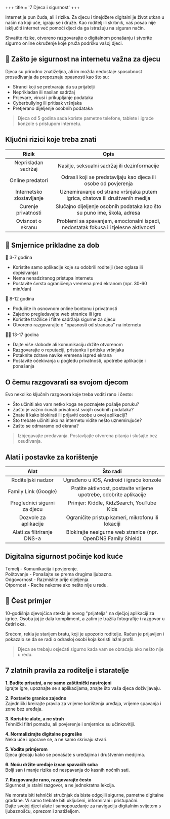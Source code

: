 +++
title = '7 Djeca i sigurnost'
+++

Internet je pun čuda, ali i rizika.
Za djecu i tinejdžere digitalni je život utkan u način na koji uče, igraju se i druže.
Kao roditelj ili skrbnik, vaš posao nije isključiti internet već pomoći djeci da ga istražuju na siguran način.

Shvatite rizike, otvoreno razgovarajte o digitalnom ponašanju i stvorite sigurno online okruženje koje pruža podršku vašoj djeci.

## 👶 Zašto je sigurnost na internetu važna za djecu

Djeca su prirodno znatiželjna, ali im možda nedostaje sposobnost prosuđivanja da prepoznaju opasnosti kao što su:

- Stranci koji se pretvaraju da su prijatelji
- Neprikladan ili nasilan sadržaj
- Prijevare, virusi i prikupljanje podataka
- Cyberbullying ili pritisak vršnjaka
- Pretjerano dijeljenje osobnih podataka

>
> Djeca od 5 godina sada koriste pametne telefone, tablete i igraće konzole s pristupom internetu.
>

## Ključni rizici koje treba znati

| **Rizik** | **Opis** |
| :-: | :-: |
| Neprikladan sadržaj | Nasilje, seksualni sadržaj ili dezinformacije |
| Online predatori | Odrasli koji se predstavljaju kao djeca ili osobe od povjerenja |
| Internetsko zlostavljanje | Uznemiravanje od strane vršnjaka putem igrica, chatova ili društvenih medija |
| Curenje privatnosti | Slučajno dijeljenje osobnih podataka kao što su puno ime, škola, adresa |
| Ovisnost o ekranu | Problemi sa spavanjem, emocionalni ispadi, nedostatak fokusa ili tjelesne aktivnosti |

## 🧭 Smjernice prikladne za dob

🐣 3-7 godina

- Koristite samo aplikacije koje su odobrili roditelji (bez oglasa ili dopisivanja)
- Nema nenadziranog pristupa internetu
- Postavite čvrsta ograničenja vremena pred ekranom (npr. 30-60 min/dan)

🧒 8-12 godina

- Podučite ih osnovnom online bontonu i privatnosti
- Zajedno pregledavajte web stranice ili igre
- Koristite tražilice i filtre sadržaja sigurne za djecu
- Otvoreno razgovarajte o "opasnosti od stranaca" na internetu


👧👦 13-17 godina

- Dajte više slobode ali komunikaciju držite otvorenom
- Razgovarajte o reputaciji, pristanku i pritisku vršnjaka
- Potaknite zdrave navike vremena ispred ekrana
- Postavite očekivanja u pogledu privatnosti, upotrebe aplikacije i ponašanja


## O čemu razgovarati sa svojom djecom

Evo nekoliko ključnih razgovora koje treba voditi rano i često:

- Što učiniti ako vam netko koga ne poznajete pošalje poruku?  
- Zašto je važno čuvati privatnost svojih osobnih podataka?  
- Znate li kako blokirati ili prijaviti osobe u ovoj aplikaciji?  
- Što trebate učiniti ako na internetu vidite nešto uznemirujuće?  
- Zašto se odmaramo od ekrana?  

>
> Izbjegavajte predavanja. Postavljajte otvorena pitanja i slušajte bez osuđivanja.
>

## Alati i postavke za korištenje

| **Alat** | **Što radi** |
| :-: | :-: |
| Roditeljski nadzor | Ugrađeno u iOS, Android i igraće konzole |
| Family Link (Google) | Pratite aktivnost, postavite vrijeme upotrebe, odobrite aplikacije |
| Preglednici sigurni za djecu | Primjer: Kiddle, KidzSearch, YouTube Kids |
| Dozvole za aplikacije | Ograničite pristup kameri, mikrofonu ili lokaciji |
| Alati za filtriranje DNS-a | Blokirajte nesigurne web stranice (npr. OpenDNS Family Shield) |


## Digitalna sigurnost počinje kod kuće

Temelj - Komunikacija i povjerenje.  
Poštovanje - Ponašajte se prema drugima ljubazno.  
Odgovornost - Razmislite prije dijeljenja.  
Otpornost - Recite nekome ako nešto nije u redu.  

## 📘 Čest primjer

10-godišnja djevojčica stekla je novog "prijatelja" na dječjoj aplikaciji za igrice.
Osoba joj je dala kompliment, a zatim je tražila fotografije i razgovor u četiri oka.

Srećom, rekla je starijem bratu, koji je upozorio roditelje.
Račun je prijavljen i pokazalo se da se radi o odrasloj osobi koja koristi lažni profil.

>
> Djeca se trebaju osjećati sigurno kada vam se obraćaju ako nešto nije u redu.
>

## 7 zlatnih pravila za roditelje i staratelje

**1. Budite prisutni, a ne samo zaštitnički nastrojeni**  
Igrajte igre, upoznajte se s aplikacijama, znajte što vaša djeca doživljavaju.

**2. Postavite granice zajedno**  
Zajednički kreirajte pravila za vrijeme korištenja uređaja, vrijeme spavanja i zone bez uređaja.

**3. Koristite alate, a ne strah**  
Tehnički filtri pomažu, ali povjerenje i smjernice su učinkovitiji.

**4. Normalizirajte digitalne pogreške**  
Neka uče i oporave se, a ne samo skrivaju stvari.

**5. Vodite primjerom**  
Djeca gledaju kako se ponašate s uređajima i društvenim medijima.

**6. Noću držite uređaje izvan spavaćih soba**  
Bolji san i manje rizika od nespavanja do kasnih noćnih sati.

**7. Razgovarajte rano, razgovarajte često**  
Sigurnost je stalni razgovor, a ne jednokratna lekcija.

Ne morate biti tehnički stručnjak da biste odgojili sigurne, pametne digitalne građane. Vi samo trebate biti uključeni, informirani i pristupačni.  
Dajte svojoj djeci alate i samopouzdanje za navigaciju digitalnim svijetom s ljubaznošću, oprezom i znatiželjom.
